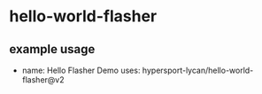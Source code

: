 # hello-world-flasher

## example usage

- name: Hello Flasher Demo
  uses: hypersport-lycan/hello-world-flasher@v2
            
